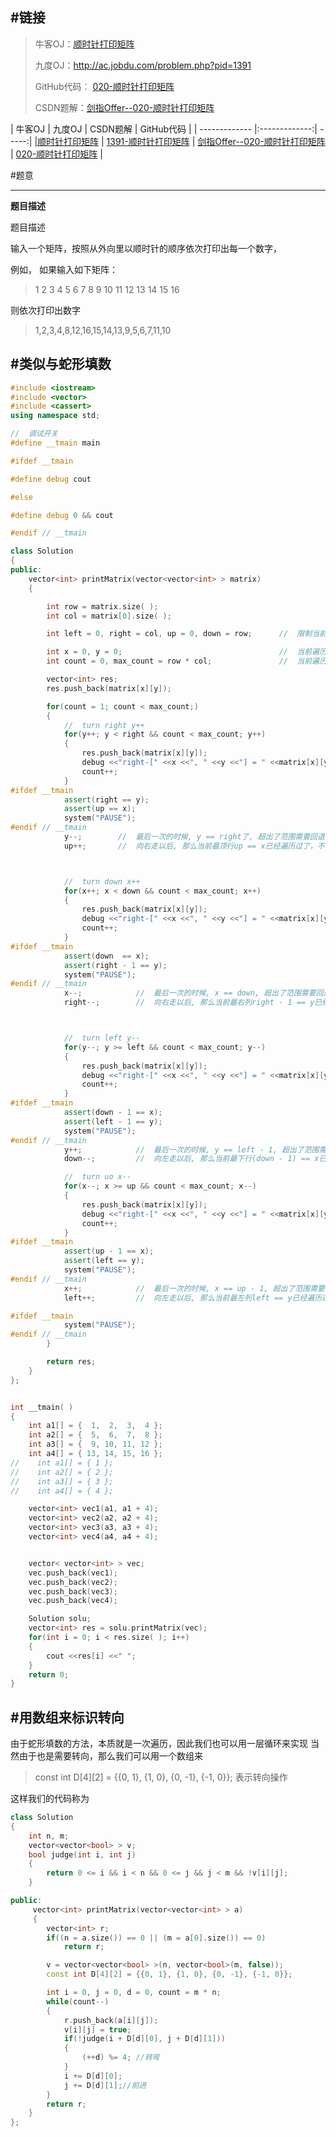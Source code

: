 #链接
------- 
>牛客OJ：[顺时针打印矩阵](http://www.nowcoder.com/practice/9b4c81a02cd34f76be2659fa0d54342a?tpId=13&tqId=11172&rp=1&ru=/ta/coding-interviews&qru=/ta/coding-interviews/question-ranking)
> 
>九度OJ：http://ac.jobdu.com/problem.php?pid=1391
> 
>GitHub代码： [020-顺时针打印矩阵](https://github.com/gatieme/CodingInterviews/tree/master/020-顺时针打印矩阵)
>
>CSDN题解：[剑指Offer--020-顺时针打印矩阵](http://blog.csdn.net/gatieme/article/details/51182615)

| 牛客OJ | 九度OJ | CSDN题解 | GitHub代码 | 
| ------------- |:-------------:| -----:| 
|[顺时针打印矩阵](http://www.nowcoder.com/practice/9b4c81a02cd34f76be2659fa0d54342a?tpId=13&tqId=11172&rp=1&ru=/ta/coding-interviews&qru=/ta/coding-interviews/question-ranking) | [1391-顺时针打印矩阵](http://ac.jobdu.com/problem.php?pid=1391) | [剑指Offer--020-顺时针打印矩阵](http://blog.csdn.net/gatieme/article/details/51182615) | [020-顺时针打印矩阵](https://github.com/gatieme/CodingInterviews/tree/master/020-顺时针打印矩阵) |




#题意

-------

**题目描述**

题目描述

输入一个矩阵，按照从外向里以顺时针的顺序依次打印出每一个数字，

例如，
如果输入如下矩阵： 

>1 2 3 4 
>5 6 7 8 
>9 10 11 12 
>13 14 15 16 

则依次打印出数字

>1,2,3,4,8,12,16,15,14,13,9,5,6,7,11,10


#类似与蛇形填数
-------
```cpp
#include <iostream>
#include <vector>
#include <cassert>
using namespace std;

//  调试开关
#define __tmain main

#ifdef __tmain

#define debug cout

#else

#define debug 0 && cout

#endif // __tmain

class Solution
{
public:
    vector<int> printMatrix(vector<vector<int> > matrix)
    {

        int row = matrix.size( );
        int col = matrix[0].size( );

        int left = 0, right = col, up = 0, down = row;      //  限制当前遍历的数的范围在行ROW[left, right), COL[left, right)

        int x = 0, y = 0;                                   //  当前遍历的下标
        int count = 0, max_count = row * col;               //  当前遍历的数据的个数

        vector<int> res;
        res.push_back(matrix[x][y]);

        for(count = 1; count < max_count;)
        {
            //  turn right y++
            for(y++; y < right && count < max_count; y++)
            {
                res.push_back(matrix[x][y]);
                debug <<"right-[" <<x <<", " <<y <<"] = " <<matrix[x][y] <<", count = " <<count <<endl;
                count++;
            }
#ifdef __tmain
            assert(right == y);
            assert(up == x);
            system("PAUSE");
#endif // __tmain
            y--;        //  最后一次的时候, y == right了, 超出了范围需要回退
            up++;       //  向右走以后, 那么当前最顶行up == x已经遍历过了，不可能再遍历了, 因此up++



            //  turn down x++
            for(x++; x < down && count < max_count; x++)
            {
                res.push_back(matrix[x][y]);
                debug <<"right-[" <<x <<", " <<y <<"] = " <<matrix[x][y] <<", count = " <<count <<endl;
                count++;
            }
#ifdef __tmain
            assert(down  == x);
            assert(right - 1 == y);
            system("PAUSE");
#endif // __tmain
            x--;            //  最后一次的时候, x == down, 超出了范围需要回退
            right--;        //  向右走以后, 那么当前最右列right - 1 == y已经遍历过了，不可能再遍历了, 因此right--



            //  turn left y--
            for(y--; y >= left && count < max_count; y--)
            {
                res.push_back(matrix[x][y]);
                debug <<"right-[" <<x <<", " <<y <<"] = " <<matrix[x][y] <<", count = " <<count <<endl;
                count++;
            }
#ifdef __tmain
            assert(down - 1 == x);
            assert(left - 1 == y);
            system("PAUSE");
#endif // __tmain
            y++;            //  最后一次的时候, y == left - 1, 超出了范围需要回退
            down--;         //  向左走以后, 那么当前最下行(down - 1) == x已经遍历过了，不可能再遍历了, 因此down--

            //  turn uo x--
            for(x--; x >= up && count < max_count; x--)
            {
                res.push_back(matrix[x][y]);
                debug <<"right-[" <<x <<", " <<y <<"] = " <<matrix[x][y] <<", count = " <<count <<endl;
                count++;
            }
#ifdef __tmain
            assert(up - 1 == x);
            assert(left == y);
            system("PAUSE");
#endif // __tmain
            x++;            //  最后一次的时候, x == up - 1, 超出了范围需要回退
            left++;         //  向左走以后, 那么当前最左列left == y已经遍历过了，不可能再遍历了, 因此left--

#ifdef __tmain
            system("PAUSE");
#endif // __tmain
        }

        return res;
    }
};


int __tmain( )
{
    int a1[] = {  1,  2,  3,  4 };
    int a2[] = {  5,  6,  7,  8 };
    int a3[] = {  9, 10, 11, 12 };
    int a4[] = { 13, 14, 15, 16 };
//    int a1[] = { 1 };
//    int a2[] = { 2 };
//    int a3[] = { 3 };
//    int a4[] = { 4 };

    vector<int> vec1(a1, a1 + 4);
    vector<int> vec2(a2, a2 + 4);
    vector<int> vec3(a3, a3 + 4);
    vector<int> vec4(a4, a4 + 4);


    vector< vector<int> > vec;
    vec.push_back(vec1);
    vec.push_back(vec2);
    vec.push_back(vec3);
    vec.push_back(vec4);

    Solution solu;
    vector<int> res = solu.printMatrix(vec);
    for(int i = 0; i < res.size( ); i++)
    {
        cout <<res[i] <<" ";
    }
    return 0;
}
```

#用数组来标识转向
-------
由于蛇形填数的方法，本质就是一次遍历，因此我们也可以用一层循环来实现
当然由于也是需要转向，那么我们可以用一个数组来
>const int D[4][2] = {{0, 1}, {1, 0}, {0, -1}, {-1, 0}};
表示转向操作

这样我们的代码称为
```cpp
class Solution
{
    int n, m;
    vector<vector<bool> > v;
    bool judge(int i, int j)
    {
        return 0 <= i && i < n && 0 <= j && j < m && !v[i][j];
    }

public:
     vector<int> printMatrix(vector<vector<int> > a)
     {
        vector<int> r;
        if((n = a.size()) == 0 || (m = a[0].size()) == 0)
            return r;

        v = vector<vector<bool> >(n, vector<bool>(m, false));
        const int D[4][2] = {{0, 1}, {1, 0}, {0, -1}, {-1, 0}};

        int i = 0, j = 0, d = 0, count = m * n;
        while(count--)
        {
            r.push_back(a[i][j]);
            v[i][j] = true;
            if(!judge(i + D[d][0], j + D[d][1]))
            {
                (++d) %= 4; //转弯
            }
            i += D[d][0];
            j += D[d][1];//前进
        }
        return r;
    }
};
```
